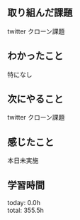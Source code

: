 ## 取り組んだ課題
 twitter クローン課題
## わかったこと
 特になし
## 次にやること
 twitter クローン課題
## 感じたこと
 本日未実施
## 学習時間
today: 0.0h   
total: 355.5h